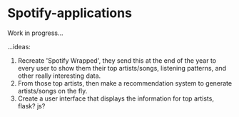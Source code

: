 Spotify-applications
===
Work in progress...

...ideas:

1. Recreate 'Spotify Wrapped', they send this at the end of the year to every user to show them their top artists/songs, listening patterns, and other really interesting data.
2. From those top artists, then make a recommendation system to generate artists/songs on the fly.
3. Create a user interface that displays the information for top artists, flask? js?
